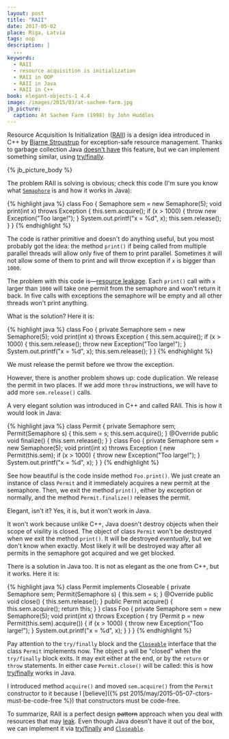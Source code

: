 ```yaml
---
layout: post
title: "RAII"
date: 2017-05-02
place: Riga, Latvia
tags: oop
description: |
  ...
keywords:
  - RAII
  - resource acquisition is initialization
  - RAII in OOP
  - RAII in Java
  - RAII in C++
book: elegant-objects-1 4.4
image: /images/2015/03/at-sachem-farm.jpg
jb_picture:
  caption: At Sachem Farm (1998) by John Huddles
---
```


Resource Acquisition Is Initialization
([RAII](https://en.wikipedia.org/wiki/Resource_acquisition_is_initialization))
is a design idea introduced in C++ by
[Bjarne Stroustrup](http://amzn.to/2uMlANB)
for exception-safe resource management.
Thanks to garbage collection Java
[doesn't have](https://stackoverflow.com/questions/477399) this feature,
but we can implement something similar, using
[try/finally](https://docs.oracle.com/javase/tutorial/essential/exceptions/finally.html).

<!--more-->

{% jb_picture_body %}

The problem RAII is solving is obvious; check this code
(I'm sure you know what
[`Semaphore`](https://docs.oracle.com/javase/7/docs/api/java/util/concurrent/Semaphore.html)
is and how it works in Java):

{% highlight java %}
class Foo {
  Semaphore sem = new Semaphore(5);
  void print(int x) throws Exception {
    this.sem.acquire();
    if (x > 1000) {
      throw new Exception("Too large!");
    }
    System.out.printf("x = %d", x);
    this.sem.release();
  }
}
{% endhighlight %}

The code is rather primitive and doesn't do anything useful, but you
most probably got the idea: the method `print()` if being called from
multiple parallel threads will allow only five of them to print
parallel. Sometimes it will not allow some of them to print and will
throw exception if `x` is bigger than `1000`.

The problem with this code is&mdash;[resource leakage](https://en.wikipedia.org/wiki/Resource_leak).
Each `print()` call
with `x` larger than `1000` will take one permit from the semaphore and
won't return it back. In five calls with exceptions
the semaphore will be empty and all other threads won't print anything.

What is the solution? Here it is:

{% highlight java %}
class Foo {
  private Semaphore sem = new Semaphore(5);
  void print(int x) throws Exception {
    this.sem.acquire();
    if (x > 1000) {
      this.sem.release();
      throw new Exception("Too large!");
    }
    System.out.printf("x = %d", x);
    this.sem.release();
  }
}
{% endhighlight %}

We must release the permit before we throw the exception.

However, there is another problem shows up: code duplication. We release
the permit in two places. If we add more `throw` instructions, we will
have to add more `sem.release()` calls.

A very elegant solution was introduced in C++ and called RAII. This
is how it would look in Java:

{% highlight java %}
class Permit {
  private Semaphore sem;
  Permit(Semaphore s) {
    this.sem = s;
    this.sem.acquire();
  }
  @Override
  public void finalize() {
    this.sem.release();
  }
}
class Foo {
  private Semaphore sem = new Semaphore(5);
  void print(int x) throws Exception {
    new Permit(this.sem);
    if (x > 1000) {
      throw new Exception("Too large!");
    }
    System.out.printf("x = %d", x);
  }
}
{% endhighlight %}

See how beautiful is the code inside method `Foo.print()`. We just create
an instance of class `Permit` and it immediately acquires a new permit
at the semaphore. Then, we exit the method `print()`, either by exception
or normally, and the method `Permit.finalize()` releases the permit.

Elegant, isn't it? Yes, it is, but it won't work in Java.

It won't work because unlike C++, Java doesn't destroy objects when
their scope of visility is closed. The object of class `Permit` won't
be destroyed when we exit the method `print()`. It will be destroyed
_eventually_, but we don't know when exactly. Most likely it will be
destroyed way after all permits in the semaphore got acquired and we
get blocked.

There is a solution in Java too. It is not as elegant as the one from
C++, but it works. Here it is:

{% highlight java %}
class Permit implements Closeable {
  private Semaphore sem;
  Permit(Semaphore s) {
    this.sem = s;
  }
  @Override
  public void close() {
    this.sem.release();
  }
  public Permit acquire() {
    this.sem.acquire();
    return this;
  }
}
class Foo {
  private Semaphore sem = new Semaphore(5);
  void print(int x) throws Exception {
    try (Permit p = new Permit(this.sem).acquire()) {
      if (x > 1000) {
        throw new Exception("Too large!");
      }
      System.out.printf("x = %d", x);
    }
  }
}
{% endhighlight %}

Pay attention to the `try/finally` block and the [`Closeable`](https://docs.oracle.com/javase/7/docs/api/java/io/Closeable.html) interface
that the class `Permit` implements now. The object `p` will be "closed"
when the `try/finally` block exits. It may exit either at the end, or
by the `return` or `throw` statements. In either case `Permit.close()`
will be called: this is how
[try/finally](https://docs.oracle.com/javase/tutorial/essential/exceptions/finally.html)
works in Java.

I introduced method `acquire()` and moved `sem.acquire()` from the `Permit` constructor
to it because I
[believe]({% pst 2015/may/2015-05-07-ctors-must-be-code-free %})
that constructors must be code-free.

To summarize, RAII is a perfect design <del>pattern</del> approach when you
deal with resources that may [leak](https://en.wikipedia.org/wiki/Resource_leak).
Even though Java doesn't have it out of the box, we can implement it
via [try/finally](https://docs.oracle.com/javase/tutorial/essential/exceptions/finally.html) and
[`Closeable`](https://docs.oracle.com/javase/7/docs/api/java/io/Closeable.html).

